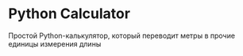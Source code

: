 # Python Calculator
Простой Python-калькулятор, который переводит метры в прочие единицы измерения длины